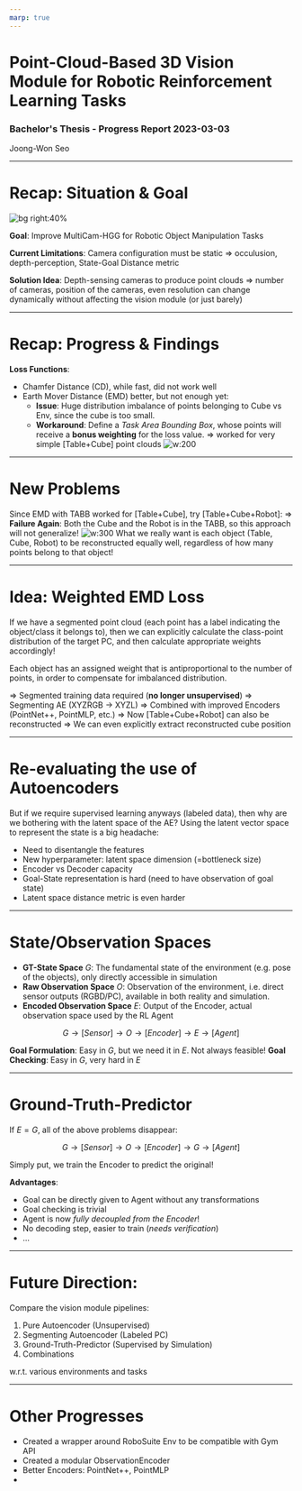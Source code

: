 ```yaml
---
marp: true
---
```


# Point-Cloud-Based 3D Vision Module for Robotic Reinforcement Learning Tasks
### Bachelor's Thesis - **Progress Report 2023-03-03**
Joong-Won Seo

---

# Recap: Situation & Goal

![bg right:40%](https://i.imgur.com/LwLFtx9.png)

**Goal**: Improve MultiCam-HGG for Robotic Object Manipulation Tasks

**Current Limitations**:
Camera configuration must be static
=> occulusion, depth-perception, State-Goal Distance metric

**Solution Idea**:
Depth-sensing cameras to produce point clouds
=> number of cameras, position of the cameras, even resolution can change dynamically without affecting the vision module (or just barely)

---

# Recap: Progress & Findings

**Loss Functions**:
- Chamfer Distance (CD), while fast, did not work well
- Earth Mover Distance (EMD) better, but not enough yet:
    - **Issue**: Huge distribution imbalance of points belonging to Cube vs Env, since the cube is too small.
    - **Workaround**: Define a *Task Area Bounding Box*, whose points will receive a **bonus weighting** for the loss value.
    => worked for very simple [Table+Cube] point clouds
![w:200](https://i.imgur.com/7e7R8GO.png)

---

# New Problems

Since EMD with TABB worked for [Table+Cube], try [Table+Cube+Robot]:
=> **Failure Again**: Both the Cube and the Robot is in the TABB, so this approach will not generalize!
![w:300](https://i.imgur.com/8rLuYSo.png)
What we really want is each object (Table, Cube, Robot) to be reconstructed equally well, regardless of how many points belong to that object!

---

# Idea: **Weighted EMD Loss**

If we have a segmented point cloud (each point has a label indicating the object/class it belongs to), then we can explicitly calculate the class-point distribution of the target PC, and then calculate appropriate weights accordingly!

Each object has an assigned weight that is antiproportional to the number of points, in order to compensate for imbalanced distribution.

=> Segmented training data required (**no longer unsupervised**)
=> Segmenting AE (XYZRGB -> XYZL)
=> Combined with improved Encoders (PointNet++, PointMLP, etc.)
=> Now [Table+Cube+Robot] can also be reconstructed
=> We can even explicitly extract reconstructed cube position

---

# Re-evaluating the use of Autoencoders

But if we require supervised learning anyways (labeled data), then why are we bothering with the latent space of the AE?
Using the latent vector space to represent the state is a big headache:
- Need to disentangle the features
- New hyperparameter: latent space dimension (=bottleneck size)
- Encoder vs Decoder capacity
- Goal-State representation is hard (need to have observation of goal state)
- Latent space distance metric is even harder

---

# State/Observation Spaces

- **GT-State Space** $G$: The fundamental state of the environment (e.g. pose of the objects), only directly accessible in simulation
- **Raw Observation Space** $O$: Observation of the environment, i.e. direct sensor outputs (RGBD/PC), available in both reality and simulation.
- **Encoded Observation Space** $E$: Output of the Encoder, actual observation space used by the RL Agent

$$G \rightarrow [Sensor] \rightarrow O \rightarrow [Encoder] \rightarrow E \rightarrow [Agent]$$

**Goal Formulation**: Easy in $G$, but we need it in $E$. Not always feasible!
**Goal Checking**: Easy in $G$, very hard in $E$

---

# Ground-Truth-Predictor

If $E = G$, all of the above problems disappear:

$$G \rightarrow [Sensor] \rightarrow O \rightarrow [Encoder] \rightarrow G \rightarrow [Agent]$$

Simply put, we train the Encoder to predict the original!

**Advantages**:
- Goal can be directly given to Agent without any transformations
- Goal checking is trivial
- Agent is now *fully decoupled from the Encoder*!
- No decoding step, easier to train (*needs verification*)
- ...

---

# Future Direction:

Compare the vision module pipelines:
1. Pure Autoencoder (Unsupervised)
2. Segmenting Autoencoder (Labeled PC)
3. Ground-Truth-Predictor (Supervised by Simulation)
4. Combinations

w.r.t. various environments and tasks

---

# Other Progresses

- Created a wrapper around RoboSuite Env to be compatible with Gym API
- Created a modular ObservationEncoder
- Better Encoders: PointNet++, PointMLP
- 